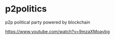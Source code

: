 # p2politics
p2p political party powered by blockchain

https://www.youtube.com/watch?v=9mzaXMoaybg
